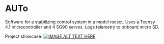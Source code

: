 ﻿# AUTo
Software for a stabilizing control system in a model rocket. 
Uses a Teensy 4.1 microcontroller and 4 SG90 servos. 
Logs telemetry to onboard micro SD.

Project showcase: 
[![IMAGE ALT TEXT HERE](https://img.youtube.com/vi/IBKdNOL3vaA/0.jpg)](https://www.youtube.com/watch?v=IBKdNOL3vaA)


